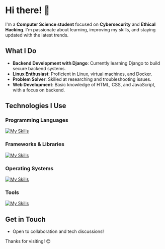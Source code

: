 
# Hi there! 👋

I'm a **Computer Science student** focused on **Cybersecurity** and **Ethical Hacking**. I'm passionate about learning, improving my skills, and staying updated with the latest trends.

## What I Do

- **Backend Development with Django**: Currently learning Django to build secure backend systems.
- **Linux Enthusiast**: Proficient in Linux, virtual machines, and Docker.
- **Problem Solver**: Skilled at researching and troubleshooting issues.
- **Web Development**: Basic knowledge of HTML, CSS, and JavaScript, with a focus on backend.

## Technologies I Use

### Programming Languages
[![My Skills](https://skillicons.dev/icons?i=cs,py,sqlite,mysql)](https://skillicons.dev)

### Frameworks & Libraries
[![My Skills](https://skillicons.dev/icons?i=django)](https://skillicons.dev)

### Operating Systems
[![My Skills](https://skillicons.dev/icons?i=kali,linux,windows,raspberrypi)](https://skillicons.dev)

### Tools
[![My Skills](https://skillicons.dev/icons?i=bash,docker,github,vim,vscode,obsidian)](https://skillicons.dev)

## Get in Touch

- Open to collaboration and tech discussions!

Thanks for visiting! 😊



<!--
**xXJuanDavidXx/xXJuanDavidXx** is a ✨ _special_ ✨ repository because its `README.md` (this file) appears on your GitHub profile.

Here are some ideas to get you started:

- 🔭 I’m currently working on ...
- 🌱 I’m currently learning ...
- 👯 I’m looking to collaborate on ...
- 🤔 I’m looking for help with ...
- 💬 Ask me about ...
- 📫 How to reach me: ...
- 😄 Pronouns: ...
- ⚡ Fun fact: ...
-->
